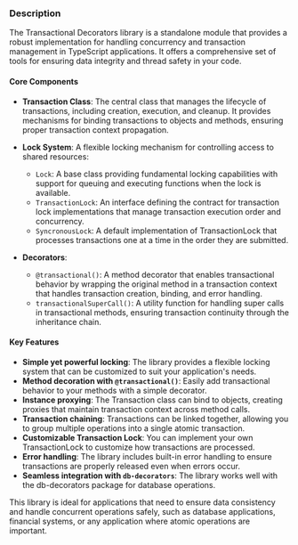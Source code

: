 ### Description

The Transactional Decorators library is a standalone module that provides a robust implementation for handling concurrency and transaction management in TypeScript applications. It offers a comprehensive set of tools for ensuring data integrity and thread safety in your code.

#### Core Components

- **Transaction Class**: The central class that manages the lifecycle of transactions, including creation, execution, and cleanup. It provides mechanisms for binding transactions to objects and methods, ensuring proper transaction context propagation.

- **Lock System**: A flexible locking mechanism for controlling access to shared resources:
  - `Lock`: A base class providing fundamental locking capabilities with support for queuing and executing functions when the lock is available.
  - `TransactionLock`: An interface defining the contract for transaction lock implementations that manage transaction execution order and concurrency.
  - `SyncronousLock`: A default implementation of TransactionLock that processes transactions one at a time in the order they are submitted.

- **Decorators**:
  - `@transactional()`: A method decorator that enables transactional behavior by wrapping the original method in a transaction context that handles transaction creation, binding, and error handling.
  - `transactionalSuperCall()`: A utility function for handling super calls in transactional methods, ensuring transaction continuity through the inheritance chain.

#### Key Features

- **Simple yet powerful locking**: The library provides a flexible locking system that can be customized to suit your application's needs.
- **Method decoration with `@transactional()`**: Easily add transactional behavior to your methods with a simple decorator.
- **Instance proxying**: The Transaction class can bind to objects, creating proxies that maintain transaction context across method calls.
- **Transaction chaining**: Transactions can be linked together, allowing you to group multiple operations into a single atomic transaction.
- **Customizable Transaction Lock**: You can implement your own TransactionLock to customize how transactions are processed.
- **Error handling**: The library includes built-in error handling to ensure transactions are properly released even when errors occur.
- **Seamless integration with `db-decorators`**: The library works well with the db-decorators package for database operations.

This library is ideal for applications that need to ensure data consistency and handle concurrent operations safely, such as database applications, financial systems, or any application where atomic operations are important.
